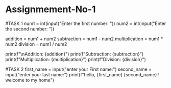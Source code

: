 # Assignmement-No-1
#TASK 1
num1 = int(input("Enter the first number: "))
num2 = int(input("Enter the second number: "))


addition = num1 + num2
subtraction = num1 - num2
multiplication = num1 * num2
division = num1 / num2


print(f"\nAddition: {addition}")
print(f"Subtraction: {subtraction}")
print(f"Multiplication: {multiplication}")
print(f"Division: {division}")

#TASK 2
first_name = input("enter your First name:")
second_name = input("enter your last name:")
print(f"hello, {first_name} {second_name} ! welcome to my home")
